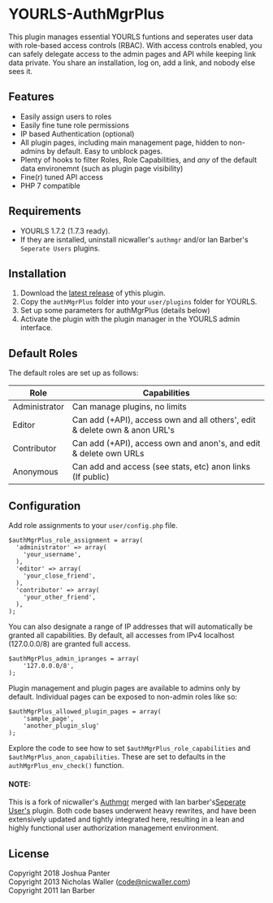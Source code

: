 YOURLS-AuthMgrPlus
=====================

This plugin manages essential YOURLS funtions and seperates user data with role-based access controls (RBAC). With access controls enabled, you can safely delegate access to the admin pages and API while keeping link data private. You share an installation, log on, add a link, and nobody else sees it.

Features
--------
-  Easily assign users to roles
-  Easily fine tune role permissions
-  IP based Authentication (optional)
-  All plugin pages, including main management page, hidden to non-admins by default. Easy to unblock pages.
-  Plenty of hooks to filter Roles, Role Capabilities, and _any_ of the default data environemnt (such as plugin page visibility)
-  Fine(r) tuned API access
-  PHP 7 compatible

Requirements
------------
- YOURLS 1.7.2 (1.7.3 ready).
- If they are isntalled, uninstall nicwaller's `authmgr` and/or Ian Barber's `Seperate Users` plugins.

Installation
------------
1. Download the [latest release](https://github.com/joshp23/YOURLS-AuthMgrPlus) of ythis plugin.
1. Copy the `authMgrPlus` folder into your `user/plugins` folder for YOURLS.
1. Set up some parameters for authMgrPlus (details below)
1. Activate the plugin with the plugin manager in the YOURLS admin interface.

Default Roles
-------------
The default roles are set up as follows:

Role          | Capabilities
--------------|---------------------------------------------------------------------------------------------------
Administrator | Can manage plugins, no limits
Editor        | Can add (+API), access own and all others', edit & delete own & anon URL's
Contributor   | Can add (+API), access own and anon's, and edit & delete own URLs
Anonymous     | Can add and access (see stats, etc) anon links (If public)

Configuration
-------------
Add role assignments to your `user/config.php` file.

```
$authMgrPlus_role_assignment = array(
  'administrator' => array(
    'your_username',
  ),
  'editor' => array(
    'your_close_friend',
  ),
  'contributor' => array(
    'your_other_friend',
  ),
);
```

You can also designate a range of IP addresses that will automatically be granted all capabilities. By default, all accesses from IPv4 localhost (127.0.0.0/8) are granted full access.

```
$authMgrPlus_admin_ipranges = array(
    '127.0.0.0/8',
);
```
Plugin management and plugin pages are available to admins only by default. Individual pages can be exposed to non-admin roles like so:
```
$authMgrPlus_allowed_plugin_pages = array(
	'sample_page',
	'another_plugin_slug'
);
```
Explore the code to see how to set `$authMgrPlus_role_capabilities` and `$authMgrPlus_anon_capabilities`. These are set to defaults in the `authMgrPlus_env_check()` function.

#### NOTE:
This is a fork of nicwaller's [Authmgr](https://github.com/nicwaller/yourls-authmgr-plugin) merged with Ian barber's[Seperate User's](https://github.com/joshp23/Yourls-Separate-Users) plugin. Both code bases underwent heavy rewrites, and have been extensively updated and tightly integrated here, resulting in a lean and highly functional user authorization management environment.

License
-------
Copyright 2018 Joshua Panter  
Copyright 2013 Nicholas Waller (code@nicwaller.com)  
Copyright 2011 Ian Barber  
